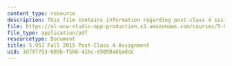 ```yaml
---
content_type: resource
description: This file contains information regarding post-class 4 sssignment.
file: https://ol-ocw-studio-app-production.s3.amazonaws.com/courses/5-95j-teaching-college-level-science-and-engineering-fall-2015/3d797793689bf58641bce9890a6ba0dc_MIT5_95JF15_Assignment4.pdf
file_type: application/pdf
resourcetype: Document
title: 5.95J Fall 2015 Post-Class 4 Assignment
uid: 3d797793-689b-f586-41bc-e9890a6ba0dc
---
```

